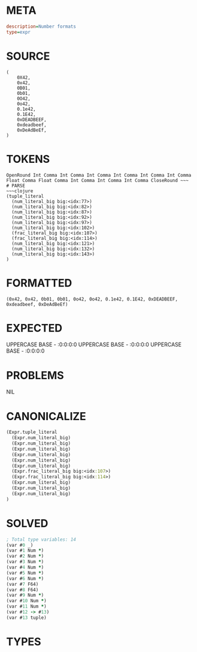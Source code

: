 # META
~~~ini
description=Number formats
type=expr
~~~
# SOURCE
~~~roc
(
    0X42,
    0x42,
    0B01,
    0b01,
    0O42,
    0o42,
    0.1e42,
    0.1E42,
    0xDEADBEEF,
    0xdeadbeef,
    0xDeAdBeEf,
)
~~~
# TOKENS
~~~text
OpenRound Int Comma Int Comma Int Comma Int Comma Int Comma Int Comma Float Comma Float Comma Int Comma Int Comma Int Comma CloseRound ~~~
# PARSE
~~~clojure
(tuple_literal
  (num_literal_big big:<idx:77>)
  (num_literal_big big:<idx:82>)
  (num_literal_big big:<idx:87>)
  (num_literal_big big:<idx:92>)
  (num_literal_big big:<idx:97>)
  (num_literal_big big:<idx:102>)
  (frac_literal_big big:<idx:107>)
  (frac_literal_big big:<idx:114>)
  (num_literal_big big:<idx:121>)
  (num_literal_big big:<idx:132>)
  (num_literal_big big:<idx:143>)
)
~~~
# FORMATTED
~~~roc
(0x42, 0x42, 0b01, 0b01, 0o42, 0o42, 0.1e42, 0.1E42, 0xDEADBEEF, 0xdeadbeef, 0xDeAdBeEf)
~~~
# EXPECTED
UPPERCASE BASE - :0:0:0:0
UPPERCASE BASE - :0:0:0:0
UPPERCASE BASE - :0:0:0:0
# PROBLEMS
NIL
# CANONICALIZE
~~~clojure
(Expr.tuple_literal
  (Expr.num_literal_big)
  (Expr.num_literal_big)
  (Expr.num_literal_big)
  (Expr.num_literal_big)
  (Expr.num_literal_big)
  (Expr.num_literal_big)
  (Expr.frac_literal_big big:<idx:107>)
  (Expr.frac_literal_big big:<idx:114>)
  (Expr.num_literal_big)
  (Expr.num_literal_big)
  (Expr.num_literal_big)
)
~~~
# SOLVED
~~~clojure
; Total type variables: 14
(var #0 _)
(var #1 Num *)
(var #2 Num *)
(var #3 Num *)
(var #4 Num *)
(var #5 Num *)
(var #6 Num *)
(var #7 F64)
(var #8 F64)
(var #9 Num *)
(var #10 Num *)
(var #11 Num *)
(var #12 -> #13)
(var #13 tuple)
~~~
# TYPES
~~~roc
~~~
